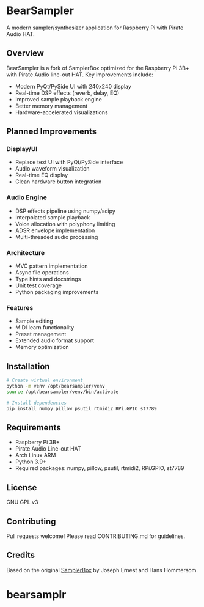 # BearSampler

A modern sampler/synthesizer application for Raspberry Pi with Pirate Audio HAT.

## Overview

BearSampler is a fork of SamplerBox optimized for the Raspberry Pi 3B+ with Pirate Audio line-out HAT. Key improvements include:

- Modern PyQt/PySide UI with 240x240 display
- Real-time DSP effects (reverb, delay, EQ)
- Improved sample playback engine
- Better memory management
- Hardware-accelerated visualizations

## Planned Improvements

### Display/UI
- Replace text UI with PyQt/PySide interface 
- Audio waveform visualization
- Real-time EQ display
- Clean hardware button integration

### Audio Engine
- DSP effects pipeline using numpy/scipy
- Interpolated sample playback
- Voice allocation with polyphony limiting
- ADSR envelope implementation
- Multi-threaded audio processing

### Architecture  
- MVC pattern implementation
- Async file operations
- Type hints and docstrings
- Unit test coverage
- Python packaging improvements

### Features
- Sample editing
- MIDI learn functionality
- Preset management
- Extended audio format support
- Memory optimization

## Installation

```bash
# Create virtual environment
python -m venv /opt/bearsampler/venv
source /opt/bearsampler/venv/bin/activate

# Install dependencies
pip install numpy pillow psutil rtmidi2 RPi.GPIO st7789
```

## Requirements

- Raspberry Pi 3B+
- Pirate Audio Line-out HAT
- Arch Linux ARM
- Python 3.9+
- Required packages: numpy, pillow, psutil, rtmidi2, RPi.GPIO, st7789

## License

GNU GPL v3

## Contributing

Pull requests welcome! Please read CONTRIBUTING.md for guidelines.

## Credits

Based on the original [SamplerBox](https://github.com/hansehv/SamplerBox) by Joseph Ernest and Hans Hommersom.
# bearsamplr
